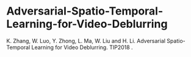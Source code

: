 # Adversarial-Spatio-Temporal-Learning-for-Video-Deblurring
K. Zhang, W. Luo, Y. Zhong, L. Ma, W. Liu and H. Li. Adversarial Spatio-Temporal Learning for Video Deblurring. TIP2018
.
